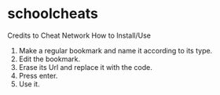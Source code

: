 # schoolcheats
Credits to Cheat Network
How to Install/Use
1. Make a regular bookmark and name it according to its type.
2. Edit the bookmark.
3. Erase its Url and replace it with the code.
4. Press enter.
5. Use it.
